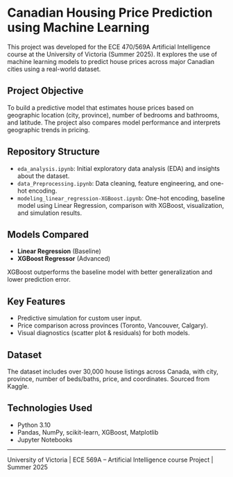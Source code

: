 # Canadian Housing Price Prediction using Machine Learning

This project was developed for the ECE 470/569A Artificial Intelligence course at the University of Victoria (Summer 2025). It explores the use of machine learning models to predict house prices across major Canadian cities using a real-world dataset.

## Project Objective
To build a predictive model that estimates house prices based on geographic location (city, province), number of bedrooms and bathrooms, and latitude. The project also compares model performance and interprets geographic trends in pricing.

## Repository Structure
- `eda_analysis.ipynb`: Initial exploratory data analysis (EDA) and insights about the dataset.
- `data_Preprocessing.ipynb`: Data cleaning, feature engineering, and one-hot encoding.
- `modeling_linear_regression-XGBoost.ipynb`: One-hot encoding, baseline model using Linear Regression, comparison with XGBoost, visualization, and simulation results.

## Models Compared
- **Linear Regression** (Baseline)
- **XGBoost Regressor** (Advanced)

XGBoost outperforms the baseline model with better generalization and lower prediction error.

## Key Features
- Predictive simulation for custom user input.
- Price comparison across provinces (Toronto, Vancouver, Calgary).
- Visual diagnostics (scatter plot & residuals) for both models.

## Dataset
The dataset includes over 30,000 house listings across Canada, with city, province, number of beds/baths, price, and coordinates. Sourced from Kaggle.

## Technologies Used
- Python 3.10
- Pandas, NumPy, scikit-learn, XGBoost, Matplotlib
- Jupyter Notebooks

---

University of Victoria | ECE 569A – Artificial Intelligence course Project | Summer 2025

